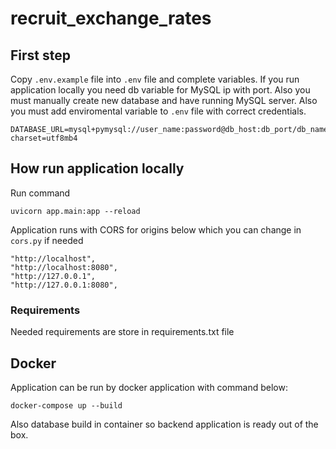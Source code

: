 # recruit_exchange_rates

## First step

Copy `.env.example` file into `.env` file and complete variables.
If you run application locally you need db variable for MySQL ip with port. Also you must manually create new database and have running MySQL server.
Also you must add enviromental variable to `.env` file with correct credentials.

```
DATABASE_URL=mysql+pymysql://user_name:password@db_host:db_port/db_name?charset=utf8mb4
```

## How run application locally

Run command

```
uvicorn app.main:app --reload
```

Application runs with CORS for origins below which you can change in `cors.py` if needed

```
"http://localhost",
"http://localhost:8080",
"http://127.0.0.1",
"http://127.0.0.1:8080",
```

### Requirements

Needed requirements are store in requirements.txt file

## Docker

Application can be run by docker application with command below:

```
docker-compose up --build
```

Also database build in container so backend application is ready out of the box.
